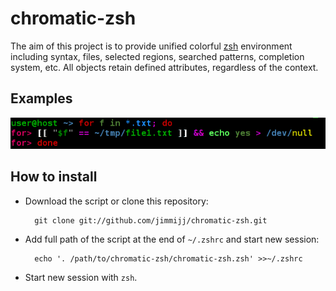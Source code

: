 chromatic-zsh
=======================

The aim of this project is to provide unified colorful [zsh](http://www.zsh.org) environment including syntax, files, selected regions, searched patterns, completion system, etc.
All objects retain defined attributes, regardless of the context.

Examples
--------

![](misc/screenshot.png)


How to install
--------------

* Download the script or clone this repository:

        git clone git://github.com/jimmijj/chromatic-zsh.git

* Add full path of the script at the end of `~/.zshrc` and start new session:

        echo '. /path/to/chromatic-zsh/chromatic-zsh.zsh' >>~/.zshrc

* Start new session with `zsh`.
